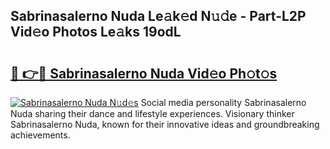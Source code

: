 ## Sabrinasalerno Nuda Le𝚊k𝚎d N𝚞𝚍e - Part-L2P Vid𝚎o Photos Le𝚊ks 19odL

# <h2><a href="http://fbbgn6a.evod.top/?m=Sabrinasalerno+Nuda">🔗 👉🔴 Sabrinasalerno Nuda Vid𝚎o Ph𝚘t𝚘s</a></h2>

[![Sabrinasalerno Nuda N𝚞d𝚎s](https://i.imgur.com/8V9OHl7.gif)](http://fbbgn6a.evod.top/?m=Sabrinasalerno+Nuda)
Social media personality Sabrinasalerno Nuda sharing their dance and lifestyle experiences. Visionary thinker Sabrinasalerno Nuda, known for their innovative ideas and groundbreaking achievements. 
